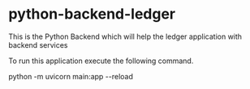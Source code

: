 # python-backend-ledger
This is the Python Backend which will help the ledger application with backend services

To run this application execute the following command.

python -m uvicorn main:app --reload